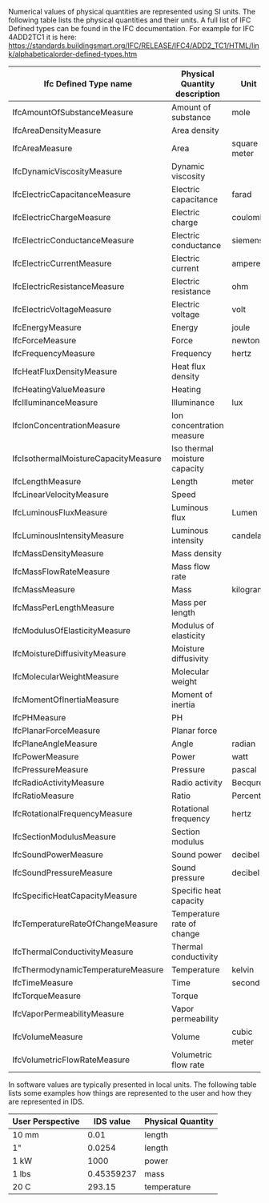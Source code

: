 Numerical values of physical quantities are represented using SI units. The following table lists the physical quantities and their units. 
A full list of IFC Defined types can be found in the IFC documentation. For example for IFC 4ADD2TC1 it is here: https://standards.buildingsmart.org/IFC/RELEASE/IFC4/ADD2_TC1/HTML/link/alphabeticalorder-defined-types.htm


| Ifc Defined Type name                | Physical Quantity description | Unit         | Unit Symbol | Dimensional exponents   | Unit enumeration                                   |
| ------------------------------------ | ----------------------------- | ------------ | ----------- | ----------------------- | -------------------------------------------------- | 
| IfcAmountOfSubstanceMeasure          | Amount of substance           | mole         | mol         | (0, 0, 0, 0, 0, 1, 0)   | IfcUnitEnum.AMOUNTOFSUBSTANCEUNIT                  | 
| IfcAreaDensityMeasure                | Area density                  |              | Kg/m2       | (-2, 1, 0, 0, 0, 0, 0)  | IfcDerivedUnitEnum.AREADENSITYUNIT                 | 
| IfcAreaMeasure                       | Area                          | square meter | m2          | (2, 0, 0, 0, 0, 0, 0)   | IfcUnitEnum.AREAUNIT                               | 
| IfcDynamicViscosityMeasure           | Dynamic viscosity             |              | Pa s        | (-1, 1, -1, 0, 0, 0, 0) | IfcDerivedUnitEnum.DYNAMICVISCOSITYUNIT            | 
| IfcElectricCapacitanceMeasure        | Electric capacitance          | farad        | F           | (-2, 1, 4, 1, 0, 0, 0)  | IfcUnitEnum.ELECTRICCAPACITANCEUNIT                | 
| IfcElectricChargeMeasure             | Electric charge               | coulomb      | C           | (0, 0, 1, 1, 0, 0, 0)   | IfcUnitEnum.ELECTRICCHARGEUNIT                     | 
| IfcElectricConductanceMeasure        | Electric conductance          | siemens      | S           | (-2, -1, 3, 2, 0, 0, 0) | IfcUnitEnum.ELECTRICCONDUCTANCEUNIT                | 
| IfcElectricCurrentMeasure            | Electric current              | ampere       | A           | (0, 0, 0, 1, 0, 0, 0)   | IfcUnitEnum.ELECTRICCURRENTUNIT                    | 
| IfcElectricResistanceMeasure         | Electric resistance           | ohm          | Ω           | (2, 1, -3, -2, 0, 0, 0) | IfcUnitEnum.ELECTRICRESISTANCEUNIT                 | 
| IfcElectricVoltageMeasure            | Electric voltage              | volt         | V           | (2, 1, -3, -1, 0, 0, 0) | IfcUnitEnum.ELECTRICVOLTAGEUNIT                    | 
| IfcEnergyMeasure                     | Energy                        | joule        | J           | (2, 1, -2, 0, 0, 0, 0)  | IfcUnitEnum.ENERGYUNIT                             | 
| IfcForceMeasure                      | Force                         | newton       | N           | (1, 1, -2, 0, 0, 0, 0)  | IfcUnitEnum.FORCEUNIT                              | 
| IfcFrequencyMeasure                  | Frequency                     | hertz        | Hz          | (0, 0, -1, 0, 0, 0, 0)  | IfcUnitEnum.FREQUENCYUNIT                          | 
| IfcHeatFluxDensityMeasure            | Heat flux density             |              | W/m2        | (0, 1, -3, 0, 0, 0, 0)  | IfcDerivedUnitEnum.HEATFLUXDENSITYUNIT             | 
| IfcHeatingValueMeasure               | Heating                       |              | J/K         | (2, 1, -2, 0, -1, 0, 0) | IfcDerivedUnitEnum.HEATINGVALUEUNIT                | 
| IfcIlluminanceMeasure                | Illuminance                   | lux          | lx          | (-2, 0, 0, 0, 0, 0, 1)  | IfcUnitEnum.ILLUMINANCEUNIT                        | 
| IfcIonConcentrationMeasure           | Ion concentration measure     |              | mol/m3      | (-3, 1, 0, 0, 0, 0, 0)  | IfcDerivedUnitEnum.IONCONCENTRATIONUNIT            | 
| IfcIsothermalMoistureCapacityMeasure | Iso thermal moisture capacity |              | m3/Kg       | (3, -1, 0, 0, 0, 0, 0)  | IfcDerivedUnitEnum.ISOTHERMALMOISTURECAPACITYUNIT  | 
| IfcLengthMeasure                     | Length                        | meter        | m           | (1, 0, 0, 0, 0, 0, 0)   | IfcUnitEnum.LENGTHUNIT                             | 
| IfcLinearVelocityMeasure             | Speed                         |              | m/s         | (1, 0, -1, 0, 0, 0, 0)  | IfcDerivedUnitEnum.LINEARVELOCITYUNIT              | 
| IfcLuminousFluxMeasure               | Luminous flux                 | Lumen        | lm          | (0, 0, 0, 0, 0, 0, 1)   | IfcUnitEnum.LUMINOUSFLUXUNIT                       | 
| IfcLuminousIntensityMeasure          | Luminous intensity            | candela      | cd          | (0, 0, 0, 0, 0, 0, 1)   | IfcUnitEnum.LUMINOUSINTENSITYUNIT                  | 
| IfcMassDensityMeasure                | Mass density                  |              | Kg/m3       | (-3, 1, 0, 0, 0, 0, 0)  | IfcDerivedUnitEnum.MASSDENSITYUNIT                 | 
| IfcMassFlowRateMeasure               | Mass flow rate                |              | Kg/s        | (0, 1, -1, 0, 0, 0, 0)  | IfcDerivedUnitEnum.MASSFLOWRATEUNIT                | 
| IfcMassMeasure                       | Mass                          | kilogram     | Kg          | (0, 1, 0, 0, 0, 0, 0)   | IfcUnitEnum.MASSUNIT                               | 
| IfcMassPerLengthMeasure              | Mass per length               |              | Kg/m        | (-1, 1, 0, 0, 0, 0, 0)  | IfcDerivedUnitEnum.MASSPERLENGTHUNIT               | 
| IfcModulusOfElasticityMeasure        | Modulus of elasticity         |              | N/m2        | (-1, 1, -2, 0, 0, 0, 0) | IfcDerivedUnitEnum.MODULUSOFELASTICITYUNIT         | 
| IfcMoistureDiffusivityMeasure        | Moisture diffusivity          |              | m3/s        | (3, 0, -1, 0, 0, 0, 0)  | IfcDerivedUnitEnum.MOISTUREDIFFUSIVITYUNIT         | 
| IfcMolecularWeightMeasure            | Molecular weight              |              | Kg/mol      | (0, 1, 0, 0, 0, -1, 0)  | IfcDerivedUnitEnum.MOLECULARWEIGHTUNIT             | 
| IfcMomentOfInertiaMeasure            | Moment of inertia             |              | m4          | (4, 0, 0, 0, 0, 0, 0)   | IfcDerivedUnitEnum.MOMENTOFINERTIAUNIT             | 
| IfcPHMeasure                         | PH                            |              | PH          | (0, 0, 0, 0, 0, 0, 0)   | IfcDerivedUnitEnum.PHUNIT                          | 
| IfcPlanarForceMeasure                | Planar force                  |              | Pa          | (-1, 1, -2, 0, 0, 0, 0) | IfcDerivedUnitEnum.PLANARFORCEUNIT                 | 
| IfcPlaneAngleMeasure                 | Angle                         | radian       | rad         | (0, 0, 0, 0, 0, 0, 0)   | IfcUnitEnum.PLANEANGLEUNIT                         | 
| IfcPowerMeasure                      | Power                         | watt         | W           | (2, 1, -3, 0, 0, 0, 0   | IfcUnitEnum.POWERUNIT                              | 
| IfcPressureMeasure                   | Pressure                      | pascal       | Pa          | (-1, 1, -2, 0, 0, 0, 0) | IfcUnitEnum.PRESSUREUNIT                           | 
| IfcRadioActivityMeasure              | Radio activity                | Becqurel     | Bq          | (0, 0, -1, 0, 0, 0, 0)  | IfcUnitEnum.RADIOACTIVITYUNIT                      | 
| IfcRatioMeasure                      | Ratio                         | Percent      | %           | (0, 0, 0, 0, 0, 0, 0)   |                                                    | 
| IfcRotationalFrequencyMeasure        | Rotational frequency          | hertz        | Hz          | (0, 0, -1, 0, 0, 0, 0)  | IfcDerivedUnitEnum.ROTATIONALFREQUENCYUNIT         | 
| IfcSectionModulusMeasure             | Section modulus               |              | m3          | (3, 0, 0, 0, 0, 0, 0)   | IfcDerivedUnitEnum.SECTIONMODULUSUNIT              | 
| IfcSoundPowerMeasure                 | Sound power                   | decibel      | db          | (0, 0, 0, 0, 0, 0, 0)   | IfcDerivedUnitEnum.SOUNDPOWERUNIT                  | 
| IfcSoundPressureMeasure              | Sound pressure                | decibel      | db          | (0, 0, 0, 0, 0, 0, 0)   | IfcDerivedUnitEnum.SOUNDPRESSUREUNIT               | 
| IfcSpecificHeatCapacityMeasure       | Specific heat capacity        |              | J/Kg K      | (2, 0, -2, 0, -1, 0, 0) | IfcDerivedUnitEnum.SPECIFICHEATCAPACITYUNIT        | 
| IfcTemperatureRateOfChangeMeasure    | Temperature rate of change    |              | K/s         | (0, 0, -1, 0, 1, 0, 0)  | IfcDerivedUnitEnum.TEMPERATURERATEOFCHANGEUNIT     | 
| IfcThermalConductivityMeasure        | Thermal conductivity          |              | W/m K       | (1, 1, -3, 0, -1, 0, 0) | IfcDerivedUnitEnum.THERMALCONDUCTANCEUNIT          | 
| IfcThermodynamicTemperatureMeasure   | Temperature                   | kelvin       | K           | (0, 0, 0, 0, 1, 0, 0)   | IfcUnitEnum.THERMODYNAMICTEMPERATUREUNIT           | 
| IfcTimeMeasure                       | Time                          | second       | s           | (0, 0, 1, 0, 0, 0, 0)   | IfcUnitEnum.TIMEUNIT                               | 
| IfcTorqueMeasure                     | Torque                        |              | N m         | (2, 1, -2, 0, 0, 0, 0)  | IfcDerivedUnitEnum.TORQUEUNIT                      | 
| IfcVaporPermeabilityMeasure          | Vapor permeability            |              | Kg / s m Pa | (0, 0, 1, 0, 0, 0, 0)   | IfcDerivedUnitEnum.VAPORPERMEABILITYUNIT           | 
| IfcVolumeMeasure                     | Volume                        | cubic meter  | m3          | (3, 0, 0, 0, 0, 0, 0)   | IfcUnitEnum.VOLUMEUNIT                             | 
| IfcVolumetricFlowRateMeasure         | Volumetric flow rate          |              | m3/s        | (3, 0, -1, 0, 0, 0, 0)  | IfcDerivedUnitEnum.VOLUMETRICFLOWRATEUNIT          | 

In software values are typically presented in local units. The following table lists some examples how things are represented to the user and how they are represented in IDS.

| User Perspective | IDS value | Physical Quantity |
|------------------|-----------|-------------------|
| 10 mm | 0.01| length |
| 1" | 0.0254 | length |
| 1 kW | 1000 | power |
| 1 lbs | 0.45359237 | mass |
| 20 C | 293.15 | temperature |
